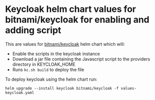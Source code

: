 # Keycloak helm chart values for bitnami/keycloak for enabling and adding script

This are values for [bitnami/keycloak](https://artifacthub.io/packages/helm/bitnami/keycloak) helm chart which will:
- Enable the scripts in the keycloak instance
- Download a jar file containing the Javascript script to the providers directory in KEYCLOAK_HOME
- Runs ```kc.sh build``` to deploy the file

To deploy keycloak using the helm chart run:

```shell
helm upgrade --install keycloak bitnami/keycloak -f values-keycloak.yaml
```
